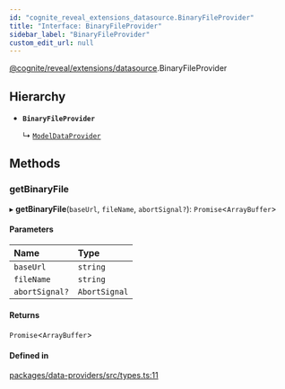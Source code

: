 ```yaml
---
id: "cognite_reveal_extensions_datasource.BinaryFileProvider"
title: "Interface: BinaryFileProvider"
sidebar_label: "BinaryFileProvider"
custom_edit_url: null
---
```


[@cognite/reveal/extensions/datasource](../modules/cognite_reveal_extensions_datasource.md).BinaryFileProvider

## Hierarchy

- **`BinaryFileProvider`**

  ↳ [`ModelDataProvider`](cognite_reveal_extensions_datasource.ModelDataProvider.md)

## Methods

### getBinaryFile

▸ **getBinaryFile**(`baseUrl`, `fileName`, `abortSignal?`): `Promise`<`ArrayBuffer`\>

#### Parameters

| Name | Type |
| :------ | :------ |
| `baseUrl` | `string` |
| `fileName` | `string` |
| `abortSignal?` | `AbortSignal` |

#### Returns

`Promise`<`ArrayBuffer`\>

#### Defined in

[packages/data-providers/src/types.ts:11](https://github.com/cognitedata/reveal/blob/917d1d190/viewer/packages/data-providers/src/types.ts#L11)
